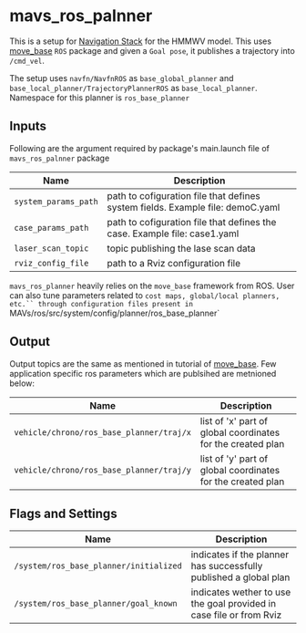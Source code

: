 # mavs_ros_palnner

This is a setup for [Navigation Stack](http://wiki.ros.org/navigation/Tutorials/Using%20rviz%20with%20the%20Navigation%20Stack#Overview) for the HMMWV model. This uses [move_base](http://wiki.ros.org/move_base) `ROS` package and given a `Goal pose`, it publishes a trajectory into `/cmd_vel`.

The setup uses `navfn/NavfnROS` as `base_global_planner` and `base_local_planner/TrajectoryPlannerROS` as `base_local_planner`. Namespace for this planner is `ros_base_planner`

## Inputs
Following are the argument required by package's main.launch file of `mavs_ros_palnner` package

Name | Description
--- | ---
`system_params_path` | path to cofiguration file that defines system fields. Example file: demoC.yaml
`case_params_path` | path to cofiguration file that defines the case. Example file: case1.yaml
`laser_scan_topic` | topic publishing the lase scan data
`rviz_config_file` | path to a Rviz configuration file

`mavs_ros_planner` heavily relies on the `move_base` framework from ROS. User can also tune parameters related to `cost maps, global/local planners, etc.`` through configuration files present in `MAVs/ros/src/system/config/planner/ros_base_planner`

## Output
Output topics are the same as mentioned in tutorial of [move_base](http://wiki.ros.org/move_base).
Few application specific ros parameters which are publsihed are metnioned below:

Name | Description
--- | ---
`vehicle/chrono/ros_base_planner/traj/x` | list of 'x' part of global coordinates for the created plan
`vehicle/chrono/ros_base_planner/traj/y` | list of 'y' part of global coordinates for the created plan

## Flags and Settings

Name | Description
--- | ---
`/system/ros_base_planner/initialized` | indicates if the planner has successfully published a global plan
`/system/ros_base_planner/goal_known` | indicates wether to use the goal provided in case file or from Rviz
